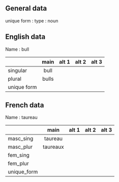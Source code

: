 ## General data

unique form :
type : noun

## English data

Name : bull

|             | main  | alt 1 | alt 2 | alt 3 |
| :---------- | :---: | :---: | :---: | ----- |
| singular    | bull  |       |       |       |
| plural      | bulls |       |       |       |
| unique form |       |       |       |       |

## French data

Name : taureau

|             |   main   | alt 1 | alt 2 | alt 3 |
| :---------- | :------: | :---: | :---: | :---: |
| masc_sing   | taureau  |       |       |       |
| masc_plur   | taureaux |       |       |       |
| fem_sing    |          |       |       |       |
| fem_plur    |          |       |       |       |
| unique_form |          |       |       |       |


